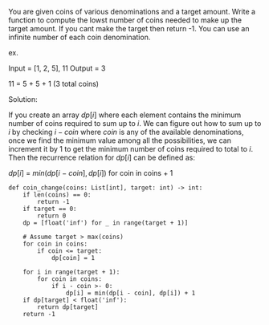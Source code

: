 You are given coins of various denominations and a target amount. Write a function to compute the lowst number of coins needed to make up the target amount. If you cant make the target then return -1. You can use an infinite number of each coin denomination.

ex.

Input = [1, 2, 5], 11
Output = 3

11 = 5 + 5 + 1 (3 total coins)

Solution:

If you create an array $dp[i]$ where each element contains the minimum number of coins required to sum up to $i$. We can figure out how to sum up to $i$ by checking $i-coin$ where $coin$ is any of the available denominations, once we find the minimum value among all the possibilities, we can increment it by 1 to get the minimum number of coins required to total to $i$. Then the recurrence relation for $dp[i]$ can be defined as:

$dp[i]\ =\ min(dp[i\ -\ coin], dp[i])$ for coin in coins + 1

```
def coin_change(coins: List[int], target: int) -> int:
	if len(coins) == 0:
		return -1
	if target == 0:
		return 0
	dp = [float('inf') for _ in range(target + 1)]

	# Assume target > max(coins)
	for coin in coins:
		if coin <= target:
			dp[coin] = 1

	for i in range(target + 1):
		for coin in coins:
			if i - coin >- 0:
				dp[i] = min(dp[i - coin], dp[i]) + 1
	if dp[target] < float('inf'):
		return dp[target]
	return -1
	
```